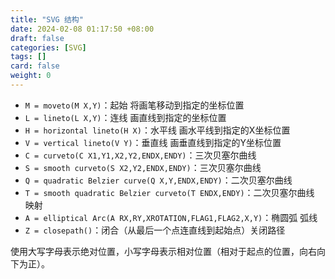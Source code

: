 ```yaml
---
title: "SVG 结构"
date: 2024-02-08 01:17:50 +08:00
draft: false
categories: [SVG]
tags: []
card: false
weight: 0
---
```


- `M = moveto(M X,Y)`：起始 将画笔移动到指定的坐标位置
- `L = lineto(L X,Y)`：连线 画直线到指定的坐标位置
- `H = horizontal lineto(H X)`：水平线 画水平线到指定的X坐标位置
- `V = vertical lineto(V Y)`：垂直线 画垂直线到指定的Y坐标位置
- `C = curveto(C X1,Y1,X2,Y2,ENDX,ENDY)`：三次贝塞尔曲线
- `S = smooth curveto(S X2,Y2,ENDX,ENDY)`：三次贝塞尔曲线
- `Q = quadratic Belzier curve(Q X,Y,ENDX,ENDY)`：二次贝塞尔曲线
- `T = smooth quadratic Belzier curveto(T ENDX,ENDY)`：二次贝塞尔曲线 映射
- `A = elliptical Arc(A RX,RY,XROTATION,FLAG1,FLAG2,X,Y)`：椭圆弧 弧线
- `Z = closepath()`：闭合（从最后一个点连直线到起始点）关闭路径

使用大写字母表示绝对位置，小写字母表示相对位置（相对于起点的位置，向右向下为正）。
